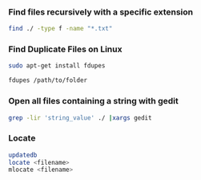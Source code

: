 ### Find files recursively with a specific extension
```bash
find ./ -type f -name "*.txt"
```

### Find Duplicate Files on Linux
```bash
sudo apt-get install fdupes
```

```bash
fdupes /path/to/folder
```

### Open all files containing a string with gedit
```bash
grep -lir 'string_value' ./ |xargs gedit
```

### Locate
```bash
updatedb
locate <filename>
mlocate <filename>
```

